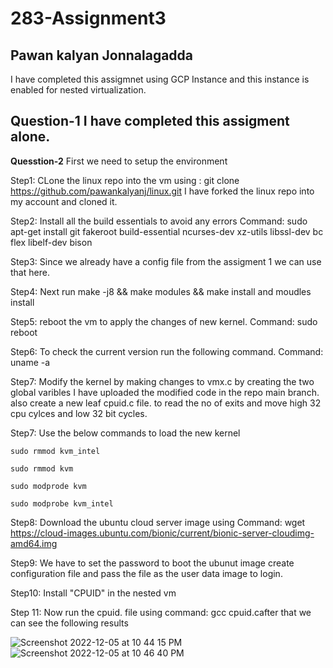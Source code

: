 # 283-Assignment3

**Pawan kalyan Jonnalagadda**
---
I have completed this assigmnet using GCP Instance and this instance is enabled for nested virtualization.

**Question-1**
I have completed this assigment alone.
---

**Quesstion-2**
First we need to setup the environment

Step1: CLone the linux repo into the vm 
using : git clone https://github.com/pawankalyanj/linux.git
I have forked the linux repo into my account and cloned it.

Step2: Install all the build essentials to avoid any errors
Command: sudo apt-get install git fakeroot build-essential ncurses-dev xz-utils libssl-dev bc flex libelf-dev bison

Step3: Since we already have a config file from the assigment 1 we can use that here.

Step4: Next run make -j8 && make modules && make install and moudles install

Step5: reboot the vm to apply the changes of new kernel.
Command: sudo reboot

Step6: To check the current version run the following command.
Command: uname -a

Step7: Modify the kernel by making changes to vmx.c by creating the two global varibles I have uploaded the modified code in the repo main branch.
also create a new leaf cpuid.c file. to read the no of exits and move high 32 cpu cylces and low 32 bit cycles.

Step7: Use the below commands to load the new kernel

    sudo rmmod kvm_intel
    
    sudo rmmod kvm
    
    sudo modprode kvm
    
    sudo modprobe kvm_intel
    
    
Step8: Download the ubuntu cloud server image using Command: wget https://cloud-images.ubuntu.com/bionic/current/bionic-server-cloudimg-amd64.img

Step9: We have to set the password to boot the ubunut image create configuration file and pass the file as the user data image to login.

Step10: Install "CPUID" in the nested vm

Step 11: Now run the cpuid. file using command: gcc cpuid.cafter that we can see the following results

![Screenshot 2022-12-05 at 10 44 15 PM](https://user-images.githubusercontent.com/98665897/205847200-39e8a85d-6a48-4707-bac5-0345d109448d.png)
![Screenshot 2022-12-05 at 10 46 40 PM](https://user-images.githubusercontent.com/98665897/205847245-7fe45cde-06f7-4030-b532-448ab972c723.png)



